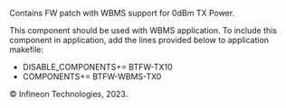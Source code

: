 Contains FW patch with WBMS support for 0dBm TX Power.

This component should be used with WBMS application. To include this component in application, add the lines provided below to application makefile:
- DISABLE_COMPONENTS+= BTFW-TX10
- COMPONENTS+= BTFW-WBMS-TX0


© Infineon Technologies, 2023.
